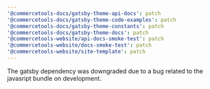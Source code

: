 ```yaml
---
'@commercetools-docs/gatsby-theme-api-docs': patch
'@commercetools-docs/gatsby-theme-code-examples': patch
'@commercetools-docs/gatsby-theme-constants': patch
'@commercetools-docs/gatsby-theme-docs': patch
'@commercetools-website/api-docs-smoke-test': patch
'@commercetools-website/docs-smoke-test': patch
'@commercetools-website/site-template': patch
---
```


The gatsby dependency was downgraded due to a bug related to the javasript bundle on development.
